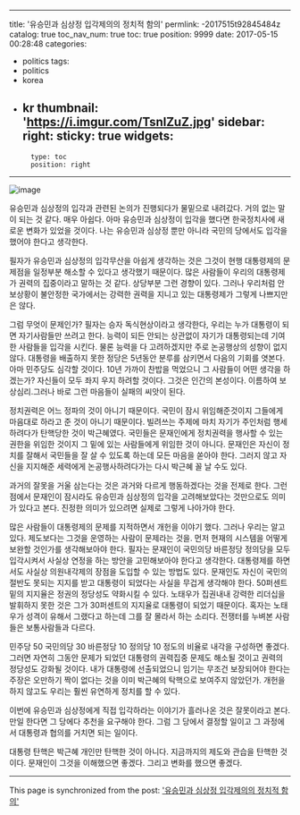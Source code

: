 
---
title: '유승민과 심상정 입각제의의 정치적 함의'
permlink: -2017515t92845484z
catalog: true
toc_nav_num: true
toc: true
position: 9999
date: 2017-05-15 00:28:48
categories:
- politics
tags:
- politics
- korea
- kr
thumbnail: 'https://i.imgur.com/TsnlZuZ.jpg'
sidebar:
    right:
        sticky: true
widgets:
    -
        type: toc
        position: right
---


![image](https://i.imgur.com/TsnlZuZ.jpg)

유승민과 심상정의 입각과 관련된 논의가 진행되다가 물밑으로 내려갔다. 거의 없는 말이 되는 것 같다. 매우 아쉽다. 아마 유승민과 심상정이 입각을 했다면 한국정치사에 새로운 변화가 있었을 것이다. 나는 유승민과 심상정 뿐만 아니라 국민의 당에서도 입각을 했어야 한다고 생각한다. 

필자가 유승민과 심상정의 입각무산을 아쉽게 생각하는 것은 그것이 현행 대통령제의 문제점을 일정부분 해소할 수 있다고 생각했기 때문이다. 많은 사람들이 우리의 대통령제가 권력의 집중이라고 말하는 것 같다. 상당부분 그런 경향이 있다. 그러나 우리처럼 안보상황이 불안정한 국가에서는 강력한 권력을 지니고 있는 대통령제가 그렇게 나쁘지만은 않다. 

그럼 무엇이 문제인가? 필자는 승자 독식현상이라고 생각한다, 우리는 누가 대통령이 되면 자기사람들만 쓰려고 한다. 능력이 되든 안되는 상관없이 자기가 대통령되는데 기여한 사람들을 입각을 시킨다. 물론 능력을 다 고려하겠지만 주로 논공행상의 성향이 없지 않다. 대통령을 배출하지 못한 정당은 5년동안 분루를 삼키면서 다음의 기회를 엿본다. 아마 민주당도 심각할 것이다. 10년 가까이 찬밥을 먹었으니 그 사람들이 어떤 생각을 하겠는가? 자신들이 모두 좌지 우지 하려할 것이다. 그것은 인간의 본성이다. 이름하여 보상심리.그러나 바로 그런 마음들이 실패의 씨앗이 된다. 

정치권력은 어느 정파의 것이 아니기 때문이다. 국민이 잠시 위임해준것이지 그들에게 마음대로 하라고 준 것이 아니기 때문이다. 빌려쓰는 주제에 마치 자기가 주인처럼 행세하려다가 탄핵당한 것이 박근혜였다. 국민들은 문재인에게 정치권력을 행사할 수 있는 권한을 위임한 것이지 그 밑에 있는 사람들에게 위임한 것이 아니다. 문재인은 자신이 정치를 잘해서 국민들을 잘 살 수 있도록 하는데 모든 마음을 쏟아야 한다. 그러지 않고 자신을 지지해준 세력에게 논공행사하려다가는 다시 박근혜 꼴 날 수도 있다. 

과거의 잘못을 거울 삼는다는 것은 과거와 다르게 행동하겠다는 것을 전제로 한다. 그런 점에서 문재인이 잠시라도 유승민과 심상정의 입각을 고려해보았다는 것만으로도 의미가 있다고 본다. 진정한 의미가 있으려면 실제로 그렇게 나아가야 한다. 

많은 사람들이 대통령제의 문제를 지적하면서 개헌을 이야기 했다. 그러나 우리는 알고 있다. 제도보다는 그것을 운영하는 사람이 문제라는 것을. 먼저 현재의 시스템을 어떻게 보완할 것인가를 생각해보아야 한다. 필자는 문재인이 국민의당 바른정당 정의당을 모두 입각시켜서 사실상 연정을 하는 방안을 고민해보아야 한다고 생각한다. 대통령제를 하면서도 사실상 의원내각제의 장점을 도입할 수 있는 방법도 있다. 문재인도 자신이 국민의 절반도 못되는 지지를 받고 대통령이 되었다는 사실을 무겁게 생각해야 한다. 50퍼센트 밑의 지지율은 정권의 정당성도 약화시킬 수 있다. 노태우가 집권내내 강력한 리더십을 발휘하지 못한 것은 그가 30퍼센트의 지지율로 대통령이 되었기 때문이다. 혹자는 노태우가 성격이 유해서 그랬다고 하는데 그를 잘 몰라서 하는 소리다. 전쟁터를 누벼본 사람들은 보통사람들과 다르다. 

민주당 50 국민의당 30 바른정당 10 정의당 10 정도의 비율로 내각을 구성하면 좋겠다. 그러면 자연히 그동안 문제가 되었던 대통령의 권력집중 문제도 해소될 것이고 권력의 정당성도 강화될 것이다. 내가 대통령에 선출되었으니 임기는 무조건 보장되어야 한다는 주장은 오만하기 짝이 없다는 것을 이미 박근혜의 탁핵으로 보여주지 않았던가. 개헌을 하지 않고도 우리는 훨씬 유연하게 정치를 할 수 있다.

이번에 유승민과 심상정에게 직접 입각하라는 이야기가 흘러나온 것은 잘못이라고 본다. 만일 한다면 그 당에다 추천을 요구해야 한다. 그럼 그 당에서 결정할 일이고 그 과정에서 대통령과 협의를 거치면 되는 일이다.

대통령 탄핵은 박근혜 개인만 탄핵한 것이 아니다. 지금까지의 제도와 관습을 탄핵한 것이다. 문재인이 그것을 이해했으면 좋겠다. 그리고 변화를 했으면 좋겠다.

- - -

This page is synchronized from the post: ['유승민과 심상정 입각제의의 정치적 함의'](https://steemit.com/@oldstone/-2017515t92845484z)
